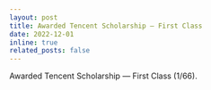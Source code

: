 ```yaml
---
layout: post
title: Awarded Tencent Scholarship — First Class
date: 2022-12-01
inline: true
related_posts: false
---
```


Awarded Tencent Scholarship — First Class (1/66).


